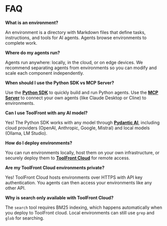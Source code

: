 # FAQ

**What is an environment?**

An environment is a directory with Markdown files that define tasks, instructions, and tools for AI agents. Agents browse environments to complete work.

**Where do my agents run?**

Agents run anywhere: locally, in the cloud, or on edge devices. We recommend separating agents from environments so you can modify and scale each component independently.

**When should I use the Python SDK vs MCP Server?**

Use the **[Python SDK](/pages/python_sdk/)** to quickly build and run Python agents. Use the **[MCP Server](/pages/mcp_server/)** to connect your own agents (like Claude Desktop or Cline) to environments.

**Can I use ToolFront with any AI model?**

Yes! The Python SDK works with any model through **[Pydantic AI](https://ai.pydantic.dev/models/overview/)**, including cloud providers (OpenAI, Anthropic, Google, Mistral) and local models (Ollama, LM Studio).

**How do I deploy environments?**

You can run environments locally, host them on your own infrastructure, or securely deploy them to **[ToolFront Cloud](/pages/toolfront_cloud/)** for remote access.

**Are my ToolFront Cloud environments private?**

Yes! ToolFront Cloud hosts environments over HTTPS with API key authentication. You agents can then access your environments like any other API.

**Why is search only available with ToolFront Cloud?**

The `search` tool requires BM25 indexing, which happens automatically when you deploy to ToolFront cloud. Local environments can still use `grep` and `glob` for searching.
